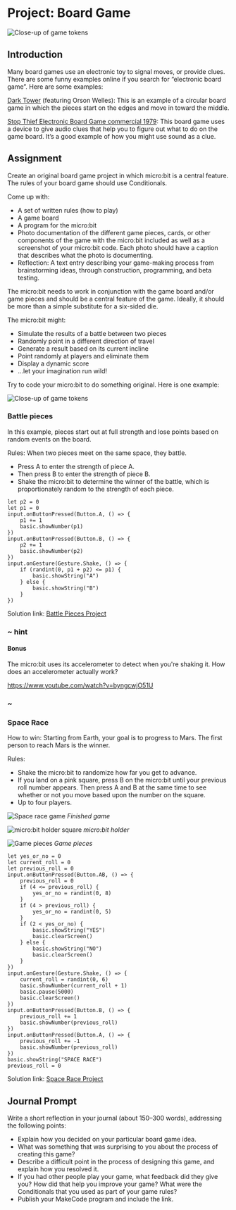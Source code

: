 # Project: Board Game

![Close-up of game tokens](/static/courses/csintro/conditionals/game-pieces.jpg)

## Introduction

Many board games use an electronic toy to signal moves, or provide clues. There are some funny examples online if you search for “electronic board game”. Here are some examples:

[Dark Tower](https://youtu.be/cxrY7MWEkwE) (featuring Orson Welles): This is an example of a circular board game in which the pieces start on the edges and move in toward the middle.

[Stop Thief Electronic Board Game commercial 1979](https://www.youtube.com/watch?v=q3wpPRdDy4E): This board game uses a device to give audio clues that help you to figure out what to do on the game board. It’s a good example of how you might use sound as a clue.

## Assignment

Create an original board game project in which micro:bit is a central feature. The rules of your board game should use Conditionals.

Come up with:

* A set of written rules (how to play)
* A game board
* A program for the micro:bit
* Photo documentation of the different game pieces, cards, or other components of the game with the micro:bit included as well as a screenshot of your micro:bit code. Each photo should have a caption that describes what the photo is documenting.
* Reflection: A text entry describing your game-making process from brainstorming ideas, through construction, programming, and beta testing.

The micro:bit needs to work in conjunction with the game board and/or game pieces and should be a central feature of the game. Ideally, it should be more than a simple substitute for a six-sided die.

The micro:bit might:

* Simulate the results of a battle between two pieces
* Randomly point in a different direction of travel
* Generate a result based on its current incline
* Point randomly at players and eliminate them
* Display a dynamic score
* ...let your imagination run wild!

Try to code your micro:bit to do something original. Here is one example:

![Close-up of game tokens](/static/courses/csintro/conditionals/battle-pieces.jpg)

### Battle pieces

In this example, pieces start out at full strength and lose points based on random events on the board.

Rules: When two pieces meet on the same space, they battle.

* Press A to enter the strength of piece A.
* Then press B to enter the strength of piece B.
* Shake the micro:bit to determine the winner of the battle, which is proportionately random to the strength of each piece.

```blocks
let p2 = 0
let p1 = 0
input.onButtonPressed(Button.A, () => {
    p1 += 1
    basic.showNumber(p1)
})
input.onButtonPressed(Button.B, () => {
    p2 += 1
    basic.showNumber(p2)
})
input.onGesture(Gesture.Shake, () => {
    if (randint(0, p1 + p2) <= p1) {
        basic.showString("A")
    } else {
        basic.showString("B")
    }
})
```

Solution link: [Battle Pieces Project](https://makecode.microbit.org/_0fx9hY9EbM5T)

### ~ hint

#### Bonus

The micro:bit uses its accelerometer to detect when you're shaking it. How does an accelerometer actually work?

https://www.youtube.com/watch?v=byngcwjO51U

### ~

### Space Race

How to win: Starting from Earth, your goal is to progress to Mars. The first person to reach Mars is the winner.

Rules:

* Shake the micro:bit to randomize how far you get to advance.
* If you land on a pink square, press B on the micro:bit until your previous roll number appears. Then press A and B at the same time to see whether or not you move based upon the number on the square.
* Up to four players.

![Space race game](/static/courses/csintro/conditionals/space-race.jpg)
_Finished game_

![micro:bit holder square](/static/courses/csintro/conditionals/microbit-holder.jpg)
_micro:bit holder_

![Game pieces](/static/courses/csintro/conditionals/game-pieces.jpg)
_Game pieces_

```blocks
let yes_or_no = 0
let current_roll = 0
let previous_roll = 0
input.onButtonPressed(Button.AB, () => {
    previous_roll = 0
    if (4 <= previous_roll) {
        yes_or_no = randint(0, 8)
    }
    if (4 > previous_roll) {
        yes_or_no = randint(0, 5)
    }
    if (2 < yes_or_no) {
        basic.showString("YES")
        basic.clearScreen()
    } else {
        basic.showString("NO")
        basic.clearScreen()
    }
})
input.onGesture(Gesture.Shake, () => {
    current_roll = randint(0, 6)
    basic.showNumber(current_roll + 1)
    basic.pause(5000)
    basic.clearScreen()
})
input.onButtonPressed(Button.B, () => {
    previous_roll += 1
    basic.showNumber(previous_roll)
})
input.onButtonPressed(Button.A, () => {
    previous_roll += -1
    basic.showNumber(previous_roll)
})
basic.showString("SPACE RACE")
previous_roll = 0
```

Solution link: [Space Race Project](https://makecode.microbit.org/_H7kPewAyifhk)

## Journal Prompt

Write a short reflection in your journal (about 150–300 words), addressing the following points:

* Explain how you decided on your particular board game idea.
* What was something that was surprising to you about the process of creating this game?
* Describe a difficult point in the process of designing this game, and explain how you resolved it.
* If you had other people play your game, what feedback did they give you? How did that help you improve your game? What were the Conditionals that you used as part of your game rules?
* Publish your MakeCode program and include the link.
